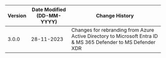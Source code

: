 | **Version** | **Date Modified (DD-MM-YYYY)** | **Change History**                                                         |
|-------------|--------------------------------|----------------------------------------------------------------------------|
| 3.0.0       | 28-11-2023                     | Changes for rebranding from Azure Active Directory to Microsoft Entra ID & MS 365 Defender to MS Defender XDR |